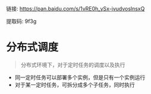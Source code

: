 链接: https://pan.baidu.com/s/1vRE0h_ySx-jvudvoslnsxQ 

提取码: 9f3g

# 分布式调度
> 分布式环境下，对于定时任务的调度以及执行

- 同一定时任务可以部署多个实例，但是只有一个实例运行
- 对于某一定时任务，可拆分成多个子任务，同时执行

